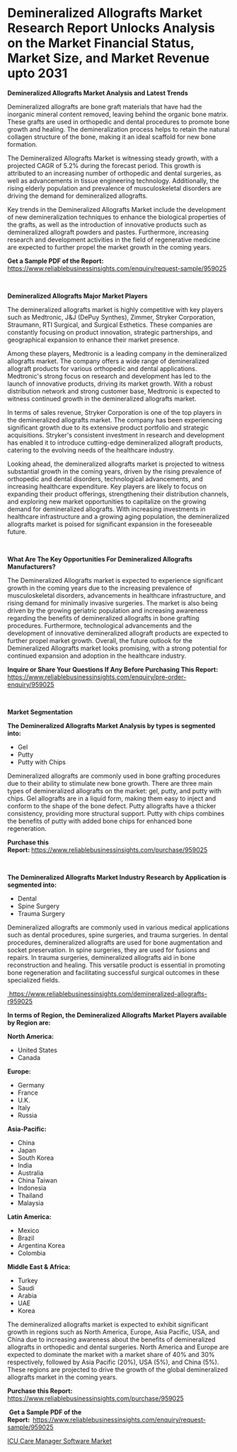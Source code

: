 <p><h1>Demineralized Allografts Market Research Report Unlocks Analysis on the Market Financial Status, Market Size, and Market Revenue upto 2031</h1></p><p><strong>Demineralized Allografts Market Analysis and Latest Trends</strong></p>
<p><p>Demineralized allografts are bone graft materials that have had the inorganic mineral content removed, leaving behind the organic bone matrix. These grafts are used in orthopedic and dental procedures to promote bone growth and healing. The demineralization process helps to retain the natural collagen structure of the bone, making it an ideal scaffold for new bone formation.</p><p>The Demineralized Allografts Market is witnessing steady growth, with a projected CAGR of 5.2% during the forecast period. This growth is attributed to an increasing number of orthopedic and dental surgeries, as well as advancements in tissue engineering technology. Additionally, the rising elderly population and prevalence of musculoskeletal disorders are driving the demand for demineralized allografts.</p><p>Key trends in the Demineralized Allografts Market include the development of new demineralization techniques to enhance the biological properties of the grafts, as well as the introduction of innovative products such as demineralized allograft powders and pastes. Furthermore, increasing research and development activities in the field of regenerative medicine are expected to further propel the market growth in the coming years.</p></p>
<p><strong>Get a Sample PDF of the Report:&nbsp;</strong> <a href="https://www.reliablebusinessinsights.com/enquiry/request-sample/959025">https://www.reliablebusinessinsights.com/enquiry/request-sample/959025</a></p>
<p>&nbsp;</p>
<p><strong>Demineralized Allografts Major Market Players</strong></p>
<p><p>The demineralized allografts market is highly competitive with key players such as Medtronic, J&J (DePuy Synthes), Zimmer, Stryker Corporation, Straumann, RTI Surgical, and Surgical Esthetics. These companies are constantly focusing on product innovation, strategic partnerships, and geographical expansion to enhance their market presence.</p><p>Among these players, Medtronic is a leading company in the demineralized allografts market. The company offers a wide range of demineralized allograft products for various orthopedic and dental applications. Medtronic's strong focus on research and development has led to the launch of innovative products, driving its market growth. With a robust distribution network and strong customer base, Medtronic is expected to witness continued growth in the demineralized allografts market.</p><p>In terms of sales revenue, Stryker Corporation is one of the top players in the demineralized allografts market. The company has been experiencing significant growth due to its extensive product portfolio and strategic acquisitions. Stryker's consistent investment in research and development has enabled it to introduce cutting-edge demineralized allograft products, catering to the evolving needs of the healthcare industry.</p><p>Looking ahead, the demineralized allografts market is projected to witness substantial growth in the coming years, driven by the rising prevalence of orthopedic and dental disorders, technological advancements, and increasing healthcare expenditure. Key players are likely to focus on expanding their product offerings, strengthening their distribution channels, and exploring new market opportunities to capitalize on the growing demand for demineralized allografts. With increasing investments in healthcare infrastructure and a growing aging population, the demineralized allografts market is poised for significant expansion in the foreseeable future.</p></p>
<p>&nbsp;</p>
<p><strong>What Are The Key Opportunities For Demineralized Allografts Manufacturers?</strong></p>
<p><p>The Demineralized Allografts market is expected to experience significant growth in the coming years due to the increasing prevalence of musculoskeletal disorders, advancements in healthcare infrastructure, and rising demand for minimally invasive surgeries. The market is also being driven by the growing geriatric population and increasing awareness regarding the benefits of demineralized allografts in bone grafting procedures. Furthermore, technological advancements and the development of innovative demineralized allograft products are expected to further propel market growth. Overall, the future outlook for the Demineralized Allografts market looks promising, with a strong potential for continued expansion and adoption in the healthcare industry.</p></p>
<p><strong>Inquire or Share Your Questions If Any Before Purchasing This Report:</strong> <a href="https://www.reliablebusinessinsights.com/enquiry/pre-order-enquiry/959025">https://www.reliablebusinessinsights.com/enquiry/pre-order-enquiry/959025</a></p>
<p>&nbsp;</p>
<p><strong>Market Segmentation</strong></p>
<p><strong>The Demineralized Allografts Market Analysis by types is segmented into:</strong></p>
<p><ul><li>Gel</li><li>Putty</li><li>Putty with Chips</li></ul></p>
<p><p>Demineralized allografts are commonly used in bone grafting procedures due to their ability to stimulate new bone growth. There are three main types of demineralized allografts on the market: gel, putty, and putty with chips. Gel allografts are in a liquid form, making them easy to inject and conform to the shape of the bone defect. Putty allografts have a thicker consistency, providing more structural support. Putty with chips combines the benefits of putty with added bone chips for enhanced bone regeneration.</p></p>
<p><strong>Purchase this Report:&nbsp;</strong><a href="https://www.reliablebusinessinsights.com/purchase/959025">https://www.reliablebusinessinsights.com/purchase/959025</a></p>
<p>&nbsp;</p>
<p><strong>The Demineralized Allografts Market Industry Research by Application is segmented into:</strong></p>
<p><ul><li>Dental</li><li>Spine Surgery</li><li>Trauma Surgery</li></ul></p>
<p><p>Demineralized allografts are commonly used in various medical applications such as dental procedures, spine surgeries, and trauma surgeries. In dental procedures, demineralized allografts are used for bone augmentation and socket preservation. In spine surgeries, they are used for fusions and repairs. In trauma surgeries, demineralized allografts aid in bone reconstruction and healing. This versatile product is essential in promoting bone regeneration and facilitating successful surgical outcomes in these specialized fields.</p></p>
<p><a href="https://www.reliablebusinessinsights.com/demineralized-allografts-r959025">&nbsp;https://www.reliablebusinessinsights.com/demineralized-allografts-r959025</a></p>
<p><strong>In terms of Region, the Demineralized Allografts Market Players available by Region are:</strong></p>
<p>
    <p> <strong> North America: </strong>
        <ul>
            <li>United States</li>
            <li>Canada</li>
        </ul>
        </p> 
    <p> <strong> Europe: </strong>
        <ul>
            <li>Germany</li>
            <li>France</li>
            <li>U.K.</li>
            <li>Italy</li>
            <li>Russia</li>
        </ul>
        </p> 
    <p> <strong> Asia-Pacific: </strong>
        <ul>
            <li>China</li>
            <li>Japan</li>
            <li>South Korea</li>
            <li>India</li>
            <li>Australia</li>
            <li>China Taiwan</li>
            <li>Indonesia</li>
            <li>Thailand</li>
            <li>Malaysia</li>
        </ul>
        </p> 
    <p> <strong> Latin America: </strong>
        <ul>
            <li>Mexico</li>
            <li>Brazil</li>
            <li>Argentina Korea</li>
            <li>Colombia</li>
        </ul>
        </p> 
    <p> <strong> Middle East & Africa: </strong>
        <ul>
            <li>Turkey</li>
            <li>Saudi</li>
            <li>Arabia</li>
            <li>UAE</li>
            <li>Korea</li>
        </ul>
    </p>
    </p>
<p><p>The demineralized allografts market is expected to exhibit significant growth in regions such as North America, Europe, Asia Pacific, USA, and China due to increasing awareness about the benefits of demineralized allografts in orthopedic and dental surgeries. North America and Europe are expected to dominate the market with a market share of 40% and 30% respectively, followed by Asia Pacific (20%), USA (5%), and China (5%). These regions are projected to drive the growth of the global demineralized allografts market in the coming years.</p></p>
<p><strong>Purchase this Report: </strong><a href="https://www.reliablebusinessinsights.com/purchase/959025">https://www.reliablebusinessinsights.com/purchase/959025</a></p>
<p>&nbsp;<strong>Get a Sample PDF of the Report:&nbsp;&nbsp;</strong><a href="https://www.reliablebusinessinsights.com/enquiry/request-sample/959025">https://www.reliablebusinessinsights.com/enquiry/request-sample/959025</a></p>
<p><strong></strong></p>
<p><p><a href="https://medium.com/@jewelmohr42/icu-care-manager-software-market-outlook-complete-industry-analysis-2024-to-2031-ff36700a2cd2">ICU Care Manager Software Market</a></p></p>